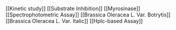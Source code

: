 [[Kinetic study]]
[[Substrate Inhibition]]
[[Myrosinase]]
[[Spectrophotometric Assay]]
[[Brassica Oleracea L. Var. Botrytis]]
[[Brassica Oleracea L. Var. Italic]]
[[Hplc-based Assay]]
